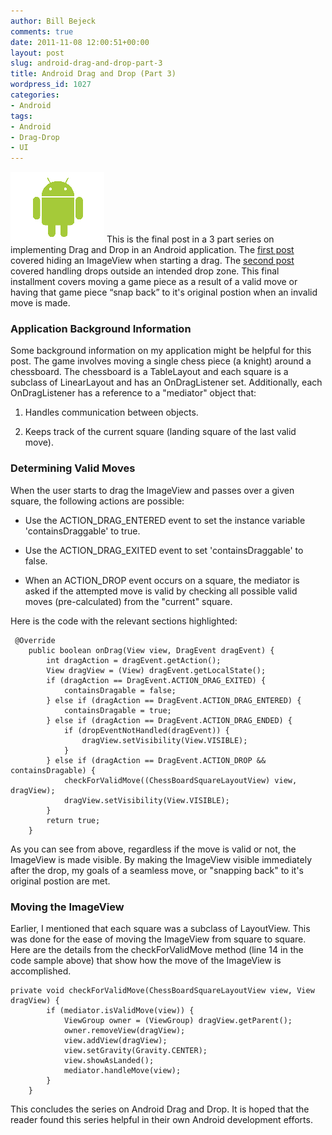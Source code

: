 ```yaml
---
author: Bill Bejeck
comments: true
date: 2011-11-08 12:00:51+00:00
layout: post
slug: android-drag-and-drop-part-3
title: Android Drag and Drop (Part 3)
wordpress_id: 1027
categories:
- Android
tags:
- Android
- Drag-Drop
- UI
---
```


<img class="left" src="../assets/images/android_logo_no_words.gif" /> This is the final post in a 3 part series on implementing Drag and Drop in an Android application.  The [first post](http://codingjunkie.net/android-drag-and-drop-part1/) covered hiding an ImageView when starting a drag.  The [second post](http://codingjunkie.net/android-drag-and-drop-part-2/) covered handling drops outside an intended drop zone. This final installment covers moving a game piece as a result of a valid move or having that game piece “snap back” to it's original postion when an invalid move is made.
<!--more-->

### Application Background Information


Some background information on my application might be helpful for this post.  The game involves moving a single chess piece (a knight) around a chessboard. The chessboard is a TableLayout and each square is a subclass of LinearLayout and has an OnDragListener set. Additionally, each OnDragListener has a reference to a "mediator" object that:




  1. Handles communication between objects.


  2. Keeps track of the current square (landing square of the last valid move).




### Determining Valid Moves


When the user starts to drag the ImageView and passes over a given square, the following actions are possible:




  * Use the ACTION_DRAG_ENTERED event to set the instance variable 'containsDraggable' to true.


  * Use the ACTION_DRAG_EXITED event to set 'containsDraggable' to false.


  * When an ACTION_DROP event occurs on a square, the mediator is asked if the attempted move is valid by checking all possible valid moves (pre-calculated) from the "current" square.


Here is the code with the relevant sections highlighted:

    
    
     @Override
        public boolean onDrag(View view, DragEvent dragEvent) {
            int dragAction = dragEvent.getAction();
            View dragView = (View) dragEvent.getLocalState();
            if (dragAction == DragEvent.ACTION_DRAG_EXITED) {
                containsDragable = false;
            } else if (dragAction == DragEvent.ACTION_DRAG_ENTERED) {
                containsDragable = true;
            } else if (dragAction == DragEvent.ACTION_DRAG_ENDED) {
                if (dropEventNotHandled(dragEvent)) {
                    dragView.setVisibility(View.VISIBLE);
                }
            } else if (dragAction == DragEvent.ACTION_DROP && containsDragable) {
                checkForValidMove((ChessBoardSquareLayoutView) view, dragView);
                dragView.setVisibility(View.VISIBLE);
            }
            return true;
        }
    


As you can see from above, regardless if the move is valid or not, the ImageView is made visible. By making the ImageView visible immediately after the drop, my goals of a seamless move, or "snapping back" to it's original postion are met. 


### Moving the ImageView


Earlier, I mentioned that each square was a subclass of LayoutView.  This was done for the ease of moving the ImageView from square to square.  Here are the details from the checkForValidMove method (line 14 in the code sample above) that show how the move of the ImageView is accomplished.

    
    
    private void checkForValidMove(ChessBoardSquareLayoutView view, View dragView) {
            if (mediator.isValidMove(view)) {
                ViewGroup owner = (ViewGroup) dragView.getParent();
                owner.removeView(dragView);
                view.addView(dragView);
                view.setGravity(Gravity.CENTER);
                view.showAsLanded();
                mediator.handleMove(view);
            }
        }
    




This concludes the series on Android Drag and Drop.  It is hoped that the reader found this series helpful in their own Android development efforts.


